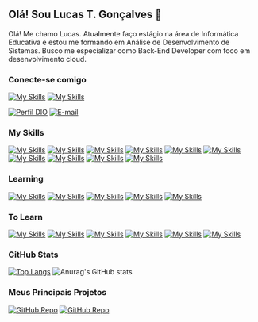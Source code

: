 ## Olá! Sou Lucas T. Gonçalves 👋


<!-- 
- 👯 I’m looking to collaborate on ...
- 🤔 I’m looking for help with ...
- 💬 Ask me about ...
- 📫 How to reach me: ...
- 😄 Pronouns: ...
- ⚡ Fun fact: ... 
-->

Olá! Me chamo Lucas. Atualmente faço estágio na área de Informática Educativa e estou me formando em Análise de Desenvolvimento de Sistemas. Busco me especializar como Back-End Developer com foco em desenvolvimento cloud.


### Conecte-se comigo

[![My Skills](https://skills.thijs.gg/icons?i=linkedin&theme=light)](https://www.linkedin.com/in/lucas-t-goncalves/)
[![My Skills](https://skills.thijs.gg/icons?i=instagram&theme=light)](https://www.instagram.com/luacc_minerva/)

[![Perfil DIO](https://img.shields.io/badge/-Meu%20Perfil%20na%20DIO-30A3DC?style=for-the-badge)](https://www.dio.me/users/lucaston2323)
[![E-mail](https://img.shields.io/badge/-Email-000?style=for-the-badge&logo=microsoft-outlook&logoColor=E94D5F)](mailto:lucaston2323@gmail.com)



### My Skills
[![My Skills](https://skills.thijs.gg/icons?i=html)](https://developer.mozilla.org/pt-BR/docs/Web/HTML)
[![My Skills](https://skills.thijs.gg/icons?i=css)](https://developer.mozilla.org/pt-BR/docs/Web/CSS)
[![My Skills](https://skills.thijs.gg/icons?i=js)](https://developer.mozilla.org/pt-BR/docs/Learn/JavaScript)
[![My Skills](https://skills.thijs.gg/icons?i=typescript)](https://www.typescriptlang.org/docs/)
[![My Skills](https://skills.thijs.gg/icons?i=nodejs&theme=light)](https://nodejs.org/en)
[![My Skills](https://skills.thijs.gg/icons?i=python&theme=light)](https://www.python.org/)
[![My Skills](https://skills.thijs.gg/icons?i=mysql&theme=light)](https://dev.mysql.com/doc/)
[![My Skills](https://skills.thijs.gg/icons?i=git)](https://git-scm.com/doc)
[![My Skills](https://skills.thijs.gg/icons?i=github&theme=light)](https://docs.github.com/pt)
[![My Skills](https://skills.thijs.gg/icons?i=figma&theme=light)](https://www.figma.com/)


### Learning
[![My Skills](https://skills.thijs.gg/icons?i=java&theme=light)](https://dev.java/learn/)
[![My Skills](https://skills.thijs.gg/icons?i=angular&theme=light)](https://angular.io/)
[![My Skills](https://skills.thijs.gg/icons?i=maven&theme=light)](https://maven.apache.org/)
[![My Skills](https://skills.thijs.gg/icons?i=spring&theme=light)](https://spring.io/projects/spring-boot)
[![My Skills](https://skills.thijs.gg/icons?i=aws&theme=light)](https://docs.aws.amazon.com/?nc2=h_ql_doc_do)


### To Learn
[![My Skills](https://skills.thijs.gg/icons?i=react&theme=light)](https://skills.thijs.gg)
[![My Skills](https://skills.thijs.gg/icons?i=kotlin&theme=light)](https://skills.thijs.gg)
[![My Skills](https://skills.thijs.gg/icons?i=ruby&theme=light)](https://skills.thijs.gg)
[![My Skills](https://skills.thijs.gg/icons?i=jquery&theme=light)](https://skills.thijs.gg)
[![My Skills](https://skills.thijs.gg/icons?i=php&theme=light)](https://skills.thijs.gg)
[![My Skills](https://skills.thijs.gg/icons?i=laravel&theme=light)](https://skills.thijs.gg)

### GitHub Stats
[![Top Langs](https://github-readme-stats.vercel.app/api/top-langs/?username=Lucc-Minerva&layout=donut&theme=radical)](https://github.com/Lucc-Minerva/Lucc-Minerva)
![Anurag's GitHub stats](https://github-readme-stats.vercel.app/api?username=Lucc-Minerva&show_icons=true&theme=radical)


### Meus Principais Projetos
[![GitHub Repo](https://github-readme-stats.vercel.app/api/pin/?username=Lucc-Minerva&repo=To-Do-List_Java&theme=radical)](https://github.com/Lucc-Minerva/To-Do-List_Java)
[![GitHub Repo](https://github-readme-stats.vercel.app/api/pin/?username=Lucc-Minerva&repo=Angular-HomeSantander&theme=radical)](https://github.com/Lucc-Minerva/Angular-HomeSantander)

